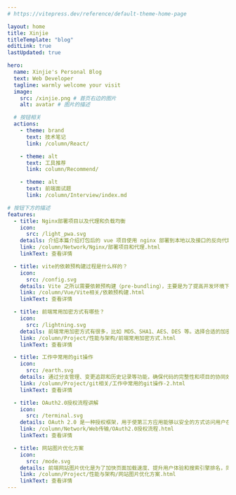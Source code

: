 ```yaml
---
# https://vitepress.dev/reference/default-theme-home-page

layout: home
title: Xinjie
titleTemplate: "blog"
editLink: true
lastUpdated: true

hero:
  name: Xinjie's Personal Blog
  text: Web Developer
  tagline: warmly welcome your visit
  image:
    src: /xinjie.png # 首页右边的图片
    alt: avatar # 图片的描述

  # 按钮相关
  actions:
    - theme: brand
      text: 技术笔记
      link: /column/React/

    - theme: alt
      text: 工具推荐
      link: column/Recommend/

    - theme: alt
      text: 前端面试题
      link: /column/Interview/index.md

# 按钮下方的描述
features:
  - title: Nginx部署项目以及代理和负载均衡
    icon:
      src: /light_pwa.svg
    details: 介绍本篇介绍打包后的 vue 项目使用 nginx 部署到本地以及接口的反向代理和负载均衡。
    link: /column/Network/Nginx/部署项目和代理.html
    linkText: 查看详情

  - title: vite的依赖预构建过程是什么样的？
    icon:
      src: /config.svg
    details: Vite 之所以需要依赖预构建（pre-bundling），主要是为了提高开发环境下的启动速度和热更新性能，提升开发体验，解决模块之间的兼容性问题。
    link: /column/Vue/Vite相关/依赖预构建.html
    linkText: 查看详情

  - title: 前端常用加密方式有哪些？
    icon:
      src: /lightning.svg
    details: 前端常用加密方式有很多，比如 MD5、SHA1、AES、DES 等。选择合适的加密方式可以提高数据的安全性和完整性，保障用户隐私和数据的安全性。
    link: /column/Project/性能与架构/前端常用加密方式.html
    linkText: 查看详情

  - title: 工作中常用的git操作
    icon:
      src: /earth.svg
    details: 通过分支管理、变更追踪和历史记录等功能，确保代码的完整性和项目的协同效率，同时还支持错误回滚和代码审查。
    link: /column/Project/git相关/工作中常用的git操作-2.html
    linkText: 查看详情

  - title: OAuth2.0授权流程讲解
    icon:
      src: /terminal.svg
    details: OAuth 2.0 是一种授权框架，用于使第三方应用能够以安全的方式访问用户在某个服务提供商处的资源，而无需将用户的凭证（如用户名和密码）直接暴露给第三方应用。
    link: /column/Network/Web传输/OAuth2.0授权流程.html
    linkText: 查看详情

  - title: 网站图片优化方案
    icon:
      src: /mode.svg
    details: 前端网站图片优化是为了加快页面加载速度、提升用户体验和搜索引擎排名，同时节省带宽和存储成本。
    link: /column/Project/性能与架构/网站图片优化方案.html
    linkText: 查看详情
---
```


<style>
/* 隐藏小图标 */
.box .VPImage{
  display: none;
}
</style>

<!-- 统计组件 -->
<DataPanel />

<!-- 碎纸屑组件 -->
<Confetti />
